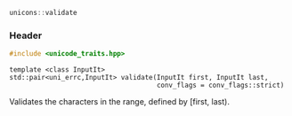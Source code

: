 ```c++
unicons::validate
```

### Header
```c++
#include <unicode_traits.hpp>
```

```
template <class InputIt>
std::pair<uni_errc,InputIt> validate(InputIt first, InputIt last, 
                                     conv_flags = conv_flags::strict) 
```

Validates the characters in the range, defined by [first, last).


